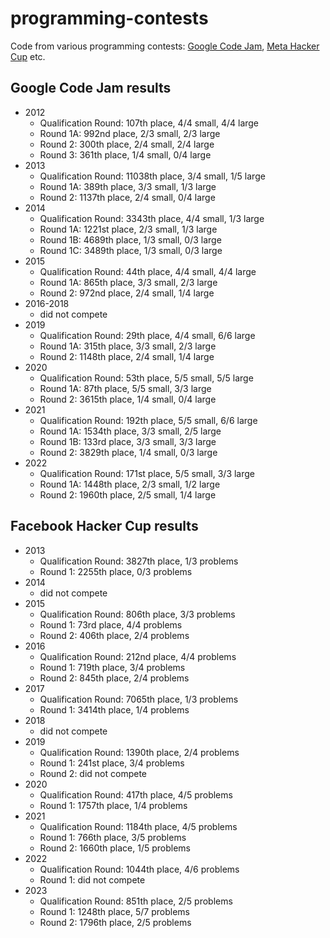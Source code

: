 # programming-contests

Code from various programming contests: [Google Code Jam](https://github.com/google/coding-competitions-archive/), [Meta Hacker Cup](https://www.facebook.com/codingcompetitions/hacker-cup) etc.

## Google Code Jam results

- 2012
  - Qualification Round: 107th place, 4/4 small, 4/4 large
  - Round 1A: 992nd place, 2/3 small, 2/3 large
  - Round 2: 300th place, 2/4 small, 2/4 large
  - Round 3: 361th place, 1/4 small, 0/4 large
- 2013
  - Qualification Round: 11038th place, 3/4 small, 1/5 large
  - Round 1A: 389th place, 3/3 small, 1/3 large
  - Round 2: 1137th place, 2/4 small, 0/4 large
- 2014
  - Qualification Round: 3343th place, 4/4 small, 1/3 large
  - Round 1A: 1221st place, 2/3 small, 1/3 large
  - Round 1B: 4689th place, 1/3 small, 0/3 large
  - Round 1C: 3489th place, 1/3 small, 0/3 large
- 2015
  - Qualification Round: 44th place, 4/4 small, 4/4 large
  - Round 1A: 865th place, 3/3 small, 2/3 large
  - Round 2: 972nd place, 2/4 small, 1/4 large
- 2016-2018
  - did not compete
- 2019
  - Qualification Round: 29th place, 4/4 small, 6/6 large
  - Round 1A: 315th place, 3/3 small, 2/3 large
  - Round 2: 1148th place, 2/4 small, 1/4 large
- 2020
  - Qualification Round: 53th place, 5/5 small, 5/5 large
  - Round 1A: 87th place, 5/5 small, 3/3 large
  - Round 2: 3615th place, 1/4 small, 0/4 large
- 2021
  - Qualification Round: 192th place, 5/5 small, 6/6 large
  - Round 1A: 1534th place, 3/3 small, 2/5 large
  - Round 1B: 133rd place, 3/3 small, 3/3 large
  - Round 2: 3829th place, 1/4 small, 0/3 large
- 2022
  - Qualification Round: 171st place, 5/5 small, 3/3 large
  - Round 1A: 1448th place, 2/3 small, 1/2 large
  - Round 2: 1960th place, 2/5 small, 1/4 large

## Facebook Hacker Cup results

- 2013
  - Qualification Round: 3827th place, 1/3 problems
  - Round 1: 2255th place, 0/3 problems
- 2014
  - did not compete
- 2015
  - Qualification Round: 806th place, 3/3 problems
  - Round 1: 73rd place, 4/4 problems
  - Round 2: 406th place, 2/4 problems
- 2016
  - Qualification Round: 212nd place, 4/4 problems
  - Round 1: 719th place, 3/4 problems
  - Round 2: 845th place, 2/4 problems
- 2017
  - Qualification Round: 7065th place, 1/3 problems
  - Round 1: 3414th place, 1/4 problems
- 2018
  - did not compete
- 2019
  - Qualification Round: 1390th place, 2/4 problems
  - Round 1: 241st place, 3/4 problems
  - Round 2: did not compete
- 2020
  - Qualification Round: 417th place, 4/5 problems
  - Round 1: 1757th place, 1/4 problems
- 2021
  - Qualification Round: 1184th place, 4/5 problems
  - Round 1: 766th place, 3/5 problems
  - Round 2: 1660th place, 1/5 problems
- 2022
  - Qualification Round: 1044th place, 4/6 problems
  - Round 1: did not compete
- 2023
  - Qualification Round: 851th place, 2/5 problems
  - Round 1: 1248th place, 5/7 problems
  - Round 2: 1796th place, 2/5 problems
